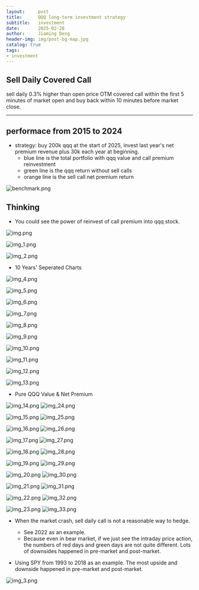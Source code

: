 ```yaml
---
layout:     post
title:      QQQ long-term investment strategy
subtitle:   investment
date:       2025-02-28
author:     Jiaming Deng
header-img: img/post-bg-map.jpg
catalog: true
tags:
- investment
---
```


## Sell Daily Covered Call

sell daily 0.3% higher than open price OTM covered call within the first 5 minutes of market open and buy back within 10 minutes before market close.

---
## performace from 2015 to 2024
- strategy: buy 200k qqq at the start of 2025, invest last year's net premium revenue plus 30k each year at beginning.
    - blue line is the total portfolio with qqq value and call premium reinvestment
    - green line is the qqq return without sell calls
    - orange line is the sell call net premium return

![benchmark.png](../img/qqq/benchmark.png)

## Thinking
- You could see the power of reinvest of call premium into qqq stock.

![img.png](../img/qqq/img.png)

![img_1.png](../img/qqq/img_1.png)

![img_2.png](../img/qqq/img_2.png)

- 10 Years' Seperated Charts

![img_4.png](../img/qqq/img_4.png)

![img_5.png](../img/qqq/img_5.png)

![img_6.png](../img/qqq/img_6.png)

![img_7.png](../img/qqq/img_7.png)

![img_8.png](../img/qqq/img_8.png)

![img_9.png](../img/qqq/img_9.png)

![img_10.png](../img/qqq/img_10.png)

![img_11.png](../img/qqq/img_11.png)

![img_12.png](../img/qqq/img_12.png)

![img_13.png](../img/qqq/img_13.png)

- Pure QQQ Value & Net Premium

![img_14.png](../img/qqq/img_14.png)
![img_24.png](../img/qqq/img_24.png)

![img_15.png](../img/qqq/img_15.png)
![img_25.png](../img/qqq/img_25.png)

![img_16.png](../img/qqq/img_16.png)
![img_26.png](../img/qqq/img_26.png)

![img_17.png](../img/qqq/img_17.png)
![img_27.png](../img/qqq/img_27.png)

![img_18.png](../img/qqq/img_18.png)
![img_28.png](../img/qqq/img_28.png)

![img_19.png](../img/qqq/img_19.png)
![img_29.png](../img/qqq/img_29.png)

![img_20.png](../img/qqq/img_20.png)
![img_30.png](../img/qqq/img_30.png)

![img_21.png](../img/qqq/img_21.png)
![img_31.png](../img/qqq/img_31.png)

![img_22.png](../img/qqq/img_22.png)
![img_32.png](../img/qqq/img_32.png)

![img_23.png](../img/qqq/img_23.png)
![img_33.png](../img/qqq/img_33.png)

- When the market crash, sell daily call is not a reasonable way to hedge.
    - See 2022 as an example.
    - Because even in bear market, if we just see the intraday price action, the numbers of red days and green days are not quite different. Lots of downsides happened in pre-market and post-market.


- Using SPY from 1993 to 2018 as an example. The most upside and downside happened in pre-market and post-market.

![img_3.png](img_3.png)

